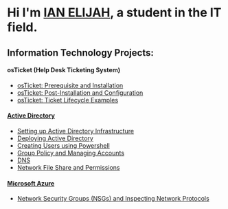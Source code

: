 <h1 style="font-size": 15px>Hi I'm <a href="https://www.linkedin.com/in/ian-elijah-galang" target="_blank">IAN ELIJAH</a>, a student in the IT field.</h1>

<h2>Information Technology Projects:</h2>

<h4>osTicket (Help Desk Ticketing System)</h4>
  <ul>
    <li><a href="https://github.com/IanElijahGalang/osticket-prereqs">osTicket: Prerequisite
 and Installation</a></li>
    <li><a href="https://github.com/IanElijahGalang/osticket-post-installation">osTicket: Post-Installation and Configuration</a></li>
    <li><a href="https://github.com/IanElijahGalang/osticket-ticket-examples">osTicket: Ticket Lifecycle Examples</li>
  </ul>

  <h4>Active Directory</h4>
  <ul>
    <li><a href="https://github.com/IanElijahGalang/ActiveDirectory-Infrastructure-">Setting up Active Directory Infrastructure</li>
    <li><a href="https://github.com/IanElijahGalang/Deploying-Active-Directory">Deploying Active Directory</li>
    <li><a href="https://github.com/IanElijahGalang/Creating-Users-With-Powershell">Creating Users using Powershell</li>
    <li>Group Policy and Managing Accounts</li>
    <li>DNS</li>
    <li>Network File Share and Permissions</li>
  </ul>

  <h4>Microsoft Azure</h4>
  <ul>
    <li>Network Security Groups (NSGs) and Inspecting Network Protocols</li>
  </ul>
